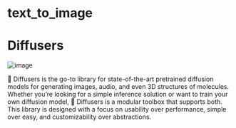 # text_to_image

# Diffusers

![image](https://github.com/pmama/Text_to_Image_Diffusers/assets/26107548/38032577-107d-4f47-aed3-824bd0084864)

🤗 Diffusers is the go-to library for state-of-the-art pretrained diffusion models for generating images, audio, and even 3D structures of molecules. Whether you’re looking for a simple inference solution or want to train your own diffusion model, 🤗 Diffusers is a modular toolbox that supports both. This library is designed with a focus on usability over performance, simple over easy, and customizability over abstractions.
